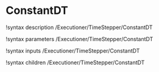 <!-- MOOSE Documentation Stub: Remove this when content is added. -->

# ConstantDT
!syntax description /Executioner/TimeStepper/ConstantDT

!syntax parameters /Executioner/TimeStepper/ConstantDT

!syntax inputs /Executioner/TimeStepper/ConstantDT

!syntax children /Executioner/TimeStepper/ConstantDT
